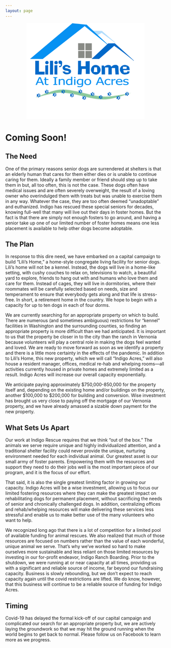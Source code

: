 ```yaml
---
layout: page
---
```


<p align="center">
    <img height="300" src="/assets/images/lili-s-home1.jpg">
</p>

# Coming Soon!

## The Need

One of the primary reasons senior dogs are surrendered at shelters is that an elderly human that cares for them either dies or is unable to continue caring for them.  Ideally a family member or friend should step up to take them in but, all too often, this is not the case.  These dogs often have medical issues and are often severely overweight, the result of a loving owner who overindulged them with treats but was unable to exercise them in any way.  Whatever the case, they are too often deemed “unadoptable” and euthanized.  Indigo has rescued these special seniors for decades, knowing full-well that many will live out their days in foster homes.  But the fact is that there are simply not enough fosters to go around, and having a senior take up one of our limited number of foster homes means one less placement is available to help other dogs become adoptable.

## The Plan

In response to this dire need, we have embarked on a capital campaign to build “Lili’s Home,” a home-style congregate living facility for senior dogs. Lili’s home will not be a kennel. Instead, the dogs will live in a home-like setting, with cushy couches to relax on, televisions to watch, a beautiful yard to explore, friends to hang out with and humans who love them and care for them. Instead of cages, they will live in dormitories, where their roommates will be carefully selected based on needs, size and temperament to ensure that everybody gets along and that life is stress-free. In short, a retirement home in the country. We hope to begin with a capacity for up to ten dogs in each of four dorms.

We are currently searching for an appropriate property on which to build. There are numerous (and sometimes ambiguous) restrictions for “kennel” facilities in Washington and the surrounding counties, so finding an appropriate property is more difficult than we had anticipated. It is important to us that the property be closer in to the city than the ranch in Vernonia because volunteers will play a central role in making the dogs feel wanted and loved. We are ready to move forward as soon as we identify a property and there is a little more certainty in the effects of the pandemic. In addition to Lili’s Home, this new property, which we will call “Indigo Acres,” will also house a resident manager, offices, medical re-hab and whelping rooms—all activities currently housed in private homes and extremely limited as a result. Indigo Acres will increase our overall capacity exponentially.

We anticipate paying approximately $750,000-850,000 for the property itself and, depending on the existing home and/or buildings on the property, another $100,000 to $200,000 for building and conversion. Wise investment has brought us very close to paying off the mortgage of our Vernonia property, and we have already amassed a sizable down payment for the new property.

## What Sets Us Apart

Our work at Indigo Rescue requires that we think “out of the box.”  The animals we serve require unique and highly individualized attention, and a traditional shelter facility could never provide the unique, nurturing environment needed for each individual animal.  Our greatest asset is our small army of foster parents.  Empowering them with the resources and support they need to do their jobs well is the most important piece of our program, and it is the focus of our effort. 

That said, it is also the single greatest limiting factor in growing our capacity.  Indigo Acres will be a wise investment, allowing us to focus our limited fostering resources where they can make the greatest impact on rehabilitating dogs for permanent placement, without sacrificing the needs of senior and chronically challenged dogs. In addition, centralizing offices and rehab/whelping resources will make delivering these services less stressful and enable us to make better use of the many volunteers who want to help.

We recognized long ago that there is a lot of competition for a limited pool of available funding for animal rescues.  We also realized that much of those resources are focused on numbers rather than the value of each wonderful, unique animal we serve. That’s why we’ve worked so hard to make ourselves more sustainable and less reliant on those limited resources by investing in our for-profit endeavor, Indigo Ranch Boarding.  Prior to the shutdown, we were running at or near capacity at all times, providing us with a significant and reliable source of income, far beyond our fundraising capacity.  Business is slowly rebounding, but we don’t expect to reach capacity again until the covid restrictions are lifted.  We do know, however, that this business will continue to be a reliable source of funding for Indigo Acres.

## Timing

Covid-19 has delayed the formal kick-off of our capital campaign and complicated our search for an appropriate property but, we are actively laying the groundwork so that we may hit the ground running when the world begins to get back to normal.  Please follow us on Facebook to learn more as we progress.

